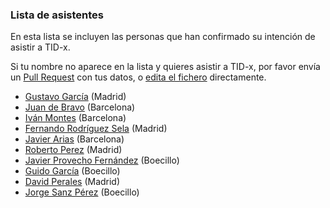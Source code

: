 
### Lista de asistentes

En esta lista se incluyen las personas que han confirmado su intención de
asistir a TID-x.

Si tu nombre no aparece en la lista y quieres asistir a TID-x, por favor
envía un [Pull Request](https://github.com/tid-x/tid-x/pulls)
con tus datos, o [edita el
fichero](https://github.com/tid-x/tid-x/edit/master/asistentes.md) directamente.

- [Gustavo García](https://github.com/ggarber) (Madrid)
- [Juan de Bravo](https://github.com/juandebravo) (Barcelona)
- [Iván Montes](https://github.com/drslump) (Barcelona)
- [Fernando Rodríguez Sela](https://github.com/frsela) (Madrid)
- [Javier Arias](https://github.com/javierarilos) (Barcelona)
- [Roberto Perez](https://github.com/robjperez) (Madrid)
- [Javier Provecho Fernández](https://github.com/javierprovecho) (Boecillo)
- [Guido García](https://github.com/palmerabollo) (Boecillo)
- [David Perales](https://github.com/dperales) (Madrid)
- [Jorge Sanz Pérez](https://github.com/jorge-sanz) (Boecillo)
